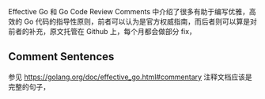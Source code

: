 





Effective Go 和 Go Code Review Comments 中介绍了很多有助于编写优雅，高效的 Go 代码的指导性原则，前者可以认为是官方权威指南，而后者则可以算是对前者的补充，原文托管在 Github 上，每个月都会做部分 fix，









## Comment Sentences

参见  https://golang.org/doc/effective_go.html#commentary  注释文档应该是完整的句子，